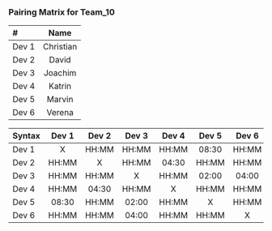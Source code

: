 ### Pairing Matrix for Team_10

| #                | Name       | 
| :---             |    :----:  |
| Dev 1            | Christian  |
| Dev 2            | David      |
| Dev 3            | Joachim    |
| Dev 4            | Katrin     |
| Dev 5            | Marvin     |
| Dev 6            | Verena     |

| Syntax      | Dev 1       | Dev 2       | Dev 3       | Dev 4       | Dev 5       | Dev 6      | 
| :---        |    :----:   |    :----:   |    :----:   |    :----:   |    :----:   |    :----:  | 
| Dev 1       | X           | HH:MM       | HH:MM       | HH:MM       | 08:30       | HH:MM      | 
| Dev 2       | HH:MM       | X           | HH:MM       | 04:30       | HH:MM       | HH:MM      |
| Dev 3       | HH:MM       | HH:MM       | X           | HH:MM       | 02:00       | 04:00      | 
| Dev 4       | HH:MM       | 04:30       | HH:MM       | X           | HH:MM       | HH:MM      | 
| Dev 5       | 08:30       | HH:MM       | 02:00       | HH:MM       | X           | HH:MM      | 
| Dev 6       | HH:MM       | HH:MM       | 04:00       | HH:MM       | HH:MM       | X          | 

